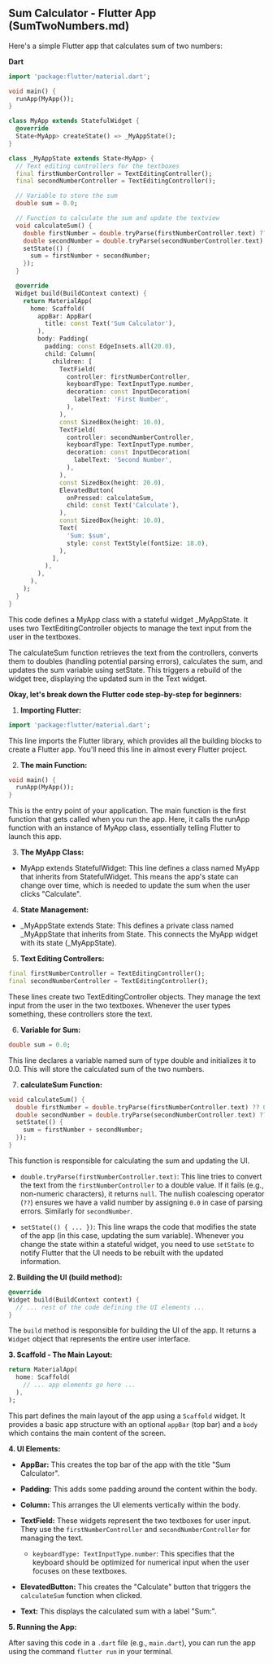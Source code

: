 ## Sum Calculator - Flutter App (SumTwoNumbers.md)

Here's a simple Flutter app that calculates sum of two numbers:

**Dart**

```dart
import 'package:flutter/material.dart';

void main() {
  runApp(MyApp());
}

class MyApp extends StatefulWidget {
  @override
  State<MyApp> createState() => _MyAppState();
}

class _MyAppState extends State<MyApp> {
  // Text editing controllers for the textboxes
  final firstNumberController = TextEditingController();
  final secondNumberController = TextEditingController();

  // Variable to store the sum
  double sum = 0.0;

  // Function to calculate the sum and update the textview
  void calculateSum() {
    double firstNumber = double.tryParse(firstNumberController.text) ?? 0.0;
    double secondNumber = double.tryParse(secondNumberController.text) ?? 0.0;
    setState(() {
      sum = firstNumber + secondNumber;
    });
  }

  @override
  Widget build(BuildContext context) {
    return MaterialApp(
      home: Scaffold(
        appBar: AppBar(
          title: const Text('Sum Calculator'),
        ),
        body: Padding(
          padding: const EdgeInsets.all(20.0),
          child: Column(
            children: [
              TextField(
                controller: firstNumberController,
                keyboardType: TextInputType.number,
                decoration: const InputDecoration(
                  labelText: 'First Number',
                ),
              ),
              const SizedBox(height: 10.0),
              TextField(
                controller: secondNumberController,
                keyboardType: TextInputType.number,
                decoration: const InputDecoration(
                  labelText: 'Second Number',
                ),
              ),
              const SizedBox(height: 20.0),
              ElevatedButton(
                onPressed: calculateSum,
                child: const Text('Calculate'),
              ),
              const SizedBox(height: 10.0),
              Text(
                'Sum: $sum',
                style: const TextStyle(fontSize: 18.0),
              ),
            ],
          ),
        ),
      ),
    );
  }
}
```

This code defines a MyApp class with a stateful widget _MyAppState. It uses two TextEditingController objects to manage the text input from the user in the textboxes.

The calculateSum function retrieves the text from the controllers, converts them to doubles (handling potential parsing errors), calculates the sum, and updates the sum variable using setState. This triggers a rebuild of the widget tree, displaying the updated sum in the Text widget.


**Okay, let's break down the Flutter code step-by-step for beginners:**

1. **Importing Flutter:**

```dart
import 'package:flutter/material.dart';
```

This line imports the Flutter library, which provides all the building blocks to create a Flutter app. You'll need this line in almost every Flutter project.

2. **The main Function:**

```dart
void main() {
  runApp(MyApp());
}
```

This is the entry point of your application. The main function is the first function that gets called when you run the app. Here, it calls the runApp function with an instance of MyApp class, essentially telling Flutter to launch this app.

3. **The MyApp Class:**

  * MyApp extends StatefulWidget: This line defines a class named MyApp that inherits from StatefulWidget. This means the app's state can change over time, which is needed to update the sum when the user clicks "Calculate".

4. **State Management:**

  * _MyAppState extends State<MyApp>: This defines a private class named _MyAppState that inherits from State<MyApp>. This connects the MyApp widget with its state (_MyAppState).

5. **Text Editing Controllers:**

```dart
final firstNumberController = TextEditingController();
final secondNumberController = TextEditingController();
```

These lines create two TextEditingController objects. They manage the text input from the user in the two textboxes. Whenever the user types something, these controllers store the text.

6. **Variable for Sum:**

```dart
double sum = 0.0;
```

This line declares a variable named sum of type double and initializes it to 0.0. This will store the calculated sum of the two numbers.

7. **calculateSum Function:**

```dart
void calculateSum() {
  double firstNumber = double.tryParse(firstNumberController.text) ?? 0.0;
  double secondNumber = double.tryParse(secondNumberController.text) ?? 0.0;
  setState(() {
    sum = firstNumber + secondNumber;
  });
}
```

This function is responsible for calculating the sum and updating the UI.

* `double.tryParse(firstNumberController.text)`: This line tries to convert the text from the `firstNumberController` to a double value. If it fails (e.g., non-numeric characters), it returns `null`. The nullish coalescing operator (`??`) ensures we have a valid number by assigning `0.0` in case of parsing errors. Similarly for `secondNumber`.

* `setState(() { ... })`: This line wraps the code that modifies the state of the app (in this case, updating the sum variable). Whenever you change the state within a stateful widget, you need to use `setState` to notify Flutter that the UI needs to be rebuilt with the updated information.

**2. Building the UI (build method):**

```dart
@override
Widget build(BuildContext context) {
  // ... rest of the code defining the UI elements ...
}
```

The `build` method is responsible for building the UI of the app. It returns a `Widget` object that represents the entire user interface.

**3. Scaffold - The Main Layout:**

```dart
return MaterialApp(
  home: Scaffold(
    // ... app elements go here ...
  ),
);
```

This part defines the main layout of the app using a `Scaffold` widget. It provides a basic app structure with an optional `appBar` (top bar) and a `body` which contains the main content of the screen.

**4. UI Elements:**

* **AppBar:** This creates the top bar of the app with the title "Sum Calculator".

* **Padding:** This adds some padding around the content within the body.

* **Column:** This arranges the UI elements vertically within the body.

* **TextField:** These widgets represent the two textboxes for user input. They use the `firstNumberController` and `secondNumberController` for managing the text.

    * `keyboardType: TextInputType.number`: This specifies that the keyboard should be optimized for numerical input when the user focuses on these textboxes.

* **ElevatedButton:** This creates the "Calculate" button that triggers the `calculateSum` function when clicked.

* **Text:** This displays the calculated sum with a label "Sum:".

**5. Running the App:**

After saving this code in a `.dart` file (e.g., `main.dart`), you can run the app using the command `flutter run` in your terminal.

